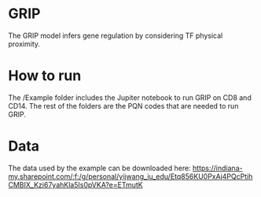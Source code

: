 # GRIP
The GRIP model infers gene regulation by considering TF physical proximity.

# How to run
The /Example folder includes the Jupiter notebook to run GRIP on CD8 and CD14. The rest of the folders are the PQN codes that are needed to run GRIP. 

# Data
The data used by the example can be downloaded here: https://indiana-my.sharepoint.com/:f:/g/personal/yijwang_iu_edu/Etq856KU0PxAj4PQcPtihCMBIX_Kzi67yahKla5Is0pVKA?e=ETmutK

